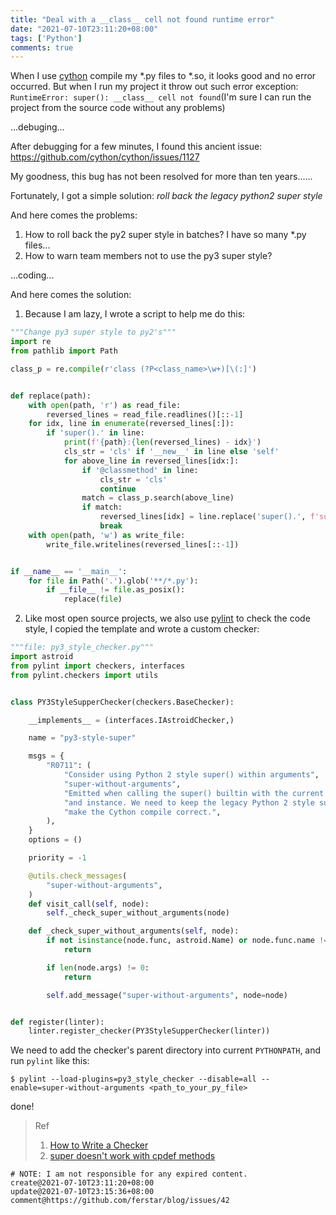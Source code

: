 ```yaml
---
title: "Deal with a __class__ cell not found runtime error"
date: "2021-07-10T23:11:20+08:00"
tags: ['Python']
comments: true
---
```


When I use [cython](https://github.com/cython) compile my *.py files to *.so, it looks good and no error occurred. But when I run my project it throw out such error exception: `RuntimeError: super(): __class__ cell not found`(I'm sure I can run the project from the source code without any problems)

...debuging...


After debugging for a few minutes, I found this ancient issue: https://github.com/cython/cython/issues/1127

My goodness, this bug has not been resolved for more than ten years......

Fortunately, I got a simple solution: *roll back the legacy python2 super style*

And here comes the problems:

1. How to roll back the py2 super style in batches? I have so many *.py files...
2. How to warn team members not to use the py3 super style?

...coding...

And here comes the solution:

1. Because I am lazy, I wrote a script to help me do this:

```python
"""Change py3 super style to py2's"""
import re
from pathlib import Path

class_p = re.compile(r'class (?P<class_name>\w+)[\(:]')


def replace(path):
    with open(path, 'r') as read_file:
        reversed_lines = read_file.readlines()[::-1]
    for idx, line in enumerate(reversed_lines[:]):
        if 'super().' in line:
            print(f'{path}:{len(reversed_lines) - idx}')
            cls_str = 'cls' if '__new__' in line else 'self'
            for above_line in reversed_lines[idx:]:
                if '@classmethod' in line:
                    cls_str = 'cls'
                    continue
                match = class_p.search(above_line)
                if match:
                    reversed_lines[idx] = line.replace('super().', f'super({match.group("class_name")}, {cls_str}).')
                    break
    with open(path, 'w') as write_file:
        write_file.writelines(reversed_lines[::-1])


if __name__ == '__main__':
    for file in Path('.').glob('**/*.py'):
        if __file__ != file.as_posix():
            replace(file)
```

2. Like most open source projects, we also use [pylint](http://pylint.pycqa.org/) to check the code style, I copied the template and wrote a custom checker:

```python
"""file: py3_style_checker.py"""
import astroid
from pylint import checkers, interfaces
from pylint.checkers import utils


class PY3StyleSupperChecker(checkers.BaseChecker):

    __implements__ = (interfaces.IAstroidChecker,)

    name = "py3-style-super"

    msgs = {
        "R0711": (
            "Consider using Python 2 style super() within arguments",
            "super-without-arguments",
            "Emitted when calling the super() builtin with the current class "
            "and instance. We need to keep the legacy Python 2 style super to "
            "make the Cython compile correct.",
        ),
    }
    options = ()

    priority = -1

    @utils.check_messages(
        "super-without-arguments",
    )
    def visit_call(self, node):
        self._check_super_without_arguments(node)

    def _check_super_without_arguments(self, node):
        if not isinstance(node.func, astroid.Name) or node.func.name != "super":
            return

        if len(node.args) != 0:
            return

        self.add_message("super-without-arguments", node=node)


def register(linter):
    linter.register_checker(PY3StyleSupperChecker(linter))
```

We need to add the checker's parent directory into current `PYTHONPATH`, and run `pylint` like this:

```shell
$ pylint --load-plugins=py3_style_checker --disable=all --enable=super-without-arguments <path_to_your_py_file>
```

done!

> Ref
> 1. [How to Write a Checker](http://pylint.pycqa.org/en/latest/how_tos/custom_checkers.html)
> 2. [super doesn't work with cpdef methods](https://github.com/cython/cython/issues/1127)



```
# NOTE: I am not responsible for any expired content.
create@2021-07-10T23:11:20+08:00
update@2021-07-10T23:15:36+08:00
comment@https://github.com/ferstar/blog/issues/42
```
